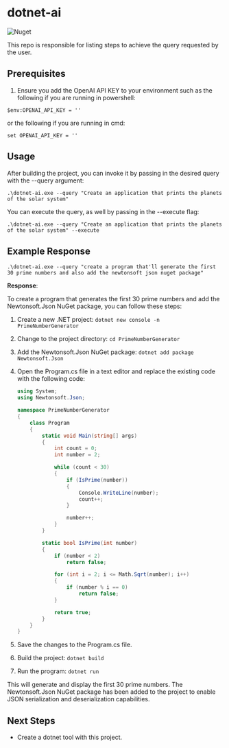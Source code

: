 # dotnet-ai

![Nuget](https://img.shields.io/nuget/v/dotnet-ai?style=flat-square)

This repo is responsible for listing steps to achieve the query requested by the user.

## Prerequisites

1. Ensure you add the OpenAI API KEY to your environment such as the following if you are running in powershell:

```
$env:OPENAI_API_KEY = ''
```

or the following if you are running in cmd:

```
set OPENAI_API_KEY = ''
```

## Usage

After building the project, you can invoke it by passing in the desired query with the --query argument:

```
.\dotnet-ai.exe --query "Create an application that prints the planets of the solar system"
```

You can execute the query, as well by passing in the --execute flag:

```
.\dotnet-ai.exe --query "Create an application that prints the planets of the solar system" --execute
```

## Example Response

```
.\dotnet-ai.exe --query "create a program that'll generate the first 30 prime numbers and also add the newtonsoft json nuget package"
```

**Response**:

To create a program that generates the first 30 prime numbers and add the Newtonsoft.Json NuGet package, you can follow these steps:

1. Create a new .NET project:
   ```dotnet new console -n PrimeNumberGenerator```

2. Change to the project directory:
   ```cd PrimeNumberGenerator```

3. Add the Newtonsoft.Json NuGet package:
   ```dotnet add package Newtonsoft.Json```

4. Open the Program.cs file in a text editor and replace the existing code with the following code:
   ```csharp
   using System;
   using Newtonsoft.Json;

   namespace PrimeNumberGenerator
   {
       class Program
       {
           static void Main(string[] args)
           {
               int count = 0;
               int number = 2;

               while (count < 30)
               {
                   if (IsPrime(number))
                   {
                       Console.WriteLine(number);
                       count++;
                   }

                   number++;
               }
           }

           static bool IsPrime(int number)
           {
               if (number < 2)
                   return false;

               for (int i = 2; i <= Math.Sqrt(number); i++)
               {
                   if (number % i == 0)
                       return false;
               }

               return true;
           }
       }
   }
   ```

5. Save the changes to the Program.cs file.

6. Build the project:
   ```dotnet build```

7. Run the program:
   ```dotnet run```

This will generate and display the first 30 prime numbers. The Newtonsoft.Json NuGet package has been added to the project to enable JSON serialization and deserialization capabilities.

## Next Steps

- Create a dotnet tool with this project.